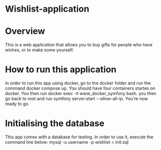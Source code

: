 # Wishlist-application
# Overview
This is a web application that allows you to buy gifts for people who have wishes, or to make some yourself.
# How to run this application
In order to run this app using docker, go to the docker folder and run the command docker compose up.
You should have four containers startes on docker. You then run docker exec -it www_docker_symfony bash.
you then go back to root and run symfony server:start --allow-all-ip.
You're now ready to go.
# Initialising the database
This app comes with a database for testing.
In order to use it, execute the command line below:
mysql -u username -p wishlist < init.sql
